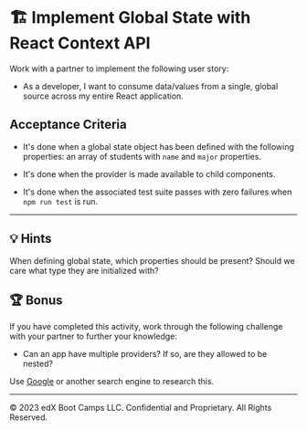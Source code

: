 # 🏗️ Implement Global State with React Context API

Work with a partner to implement the following user story:

* As a developer, I want to consume data/values from a single, global source across my entire React application.

## Acceptance Criteria

* It's done when a global state object has been defined with the following properties: an array of students with `name` and `major` properties.

* It's done when the provider is made available to child components.

* It's done when the associated test suite passes with zero failures when `npm run test` is run.

---

## 💡 Hints

When defining global state, which properties should be present? Should we care what type they are initialized with?

## 🏆 Bonus

If you have completed this activity, work through the following challenge with your partner to further your knowledge:

* Can an app have multiple providers? If so, are they allowed to be nested?

Use [Google](https://google.com) or another search engine to research this.

---
© 2023 edX Boot Camps LLC. Confidential and Proprietary. All Rights Reserved.
